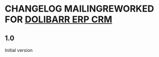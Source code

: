 # CHANGELOG MAILINGREWORKED FOR <a href="https://www.dolibarr.org">DOLIBARR ERP CRM</a>

## 1.0
Initial version

